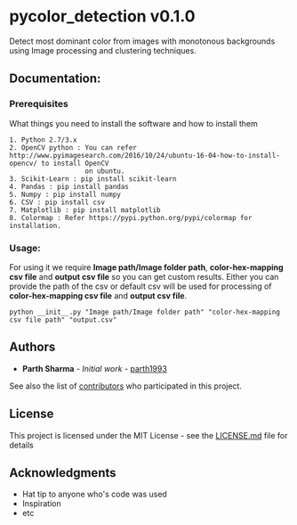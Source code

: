 # pycolor_detection v0.1.0
Detect most dominant color from images with monotonous backgrounds using Image processing and clustering techniques.

## Documentation:

### Prerequisites

What things you need to install the software and how to install them

```
1. Python 2.7/3.x
2. OpenCV python : You can refer http://www.pyimagesearch.com/2016/10/24/ubuntu-16-04-how-to-install-opencv/ to install OpenCV 
                   on ubuntu.
3. Scikit-Learn : pip install scikit-learn
4. Pandas : pip install pandas
5. Numpy : pip install numpy
6. CSV : pip install csv
7. Matplotlib : pip install matplotlib
8. Colormap : Refer https://pypi.python.org/pypi/colormap for installation.
```

### Usage:

For using it we require **Image path/Image folder path**, **color-hex-mapping csv file** and **output csv file** so you can get custom results. Either you can provide the path of the csv or default csv will be used for processing of **color-hex-mapping csv file** and **output csv file**.

```
python __init__.py "Image path/Image folder path" "color-hex-mapping csv file path" "output.csv"
```


## Authors

* **Parth Sharma** - *Initial work* - [parth1993](https://github.com/parth1993)

See also the list of [contributors](https://github.com/your/project/contributors) who participated in this project.

## License

This project is licensed under the MIT License - see the [LICENSE.md](LICENSE.md) file for details

## Acknowledgments

* Hat tip to anyone who's code was used
* Inspiration
* etc






